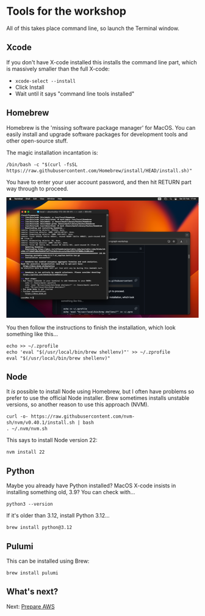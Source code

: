 
# Tools for the workshop

All of this takes place command line, so launch the Terminal window.

## Xcode

If you don't have X-code installed this installs the command line part, which
is massively smaller than the full X-code:

- `xcode-select --install`
- Click Install
- Wait until it says "command line tools installed"

## Homebrew

Homebrew is the 'missing software package manager' for MacOS.  You can
easily install and upgrade software packages for development tools and
other open-source stuff.

The magic installation incantation is:

```
/bin/bash -c "$(curl -fsSL https://raw.githubusercontent.com/Homebrew/install/HEAD/install.sh)"
```

You have to enter your user account password, and then hit RETURN part
way through to proceed.

![Screenshot of Homebrew install](homebrew.png)

You then follow the instructions to finish the installation, which look
something like this...

```
echo >> ~/.zprofile
echo 'eval "$(/usr/local/bin/brew shellenv)"' >> ~/.zprofile
eval "$(/usr/local/bin/brew shellenv)"
```

## Node

It _is_ possible to install Node using Homebrew, but I often have problems
so prefer to use the official Node installer.  Brew sometimes installs
unstable versions, so another reason to use this approach (NVM).

```
curl -o- https://raw.githubusercontent.com/nvm-sh/nvm/v0.40.1/install.sh | bash
. ~/.nvm/nvm.sh
```

This says to install Node version 22:

```
nvm install 22
```

## Python

Maybe you already have Python installed?  MacOS X-code insists in installing
something old, 3.9?  You can check with...

```
python3 --version
```

If it's older than 3.12, install Python 3.12...

```
brew install python@3.12
```

## Pulumi

This can be installed using Brew:

```
brew install pulumi
```

## What's next?

Next: [Prepare AWS](prepare-aws.md)
